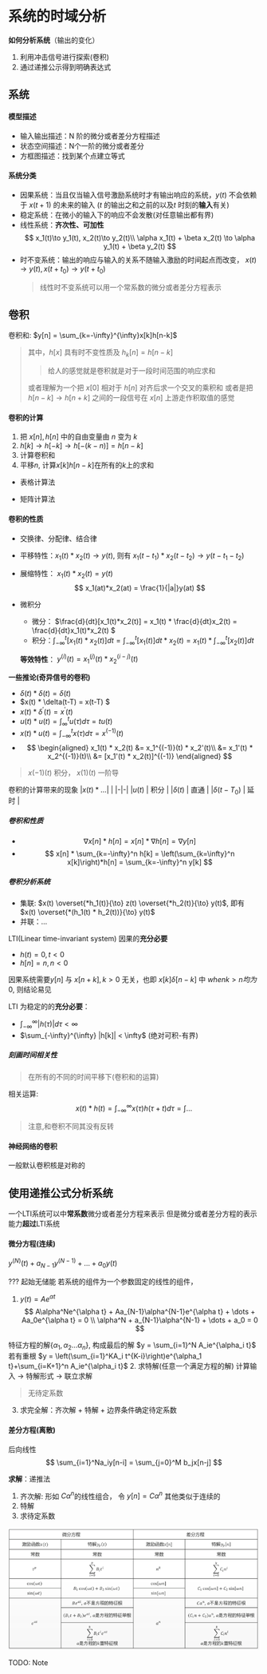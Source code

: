# 系统的时域分析

**如何分析系统**（输出的变化）
1. 利用冲击信号进行探索(卷积)
2. 通过递推公示得到明确表达式

## 系统

#### 模型描述

- 输入输出描述：N 阶的微分或者差分方程描述
- 状态空间描述：N个一阶的微分或者差分
- 方框图描述：找到某个点建立等式

#### 系统分类

- 因果系统：当且仅当输入信号激励系统时才有输出响应的系统，$y(t)$ 不会依赖于 $x(t+1)$ 的未来的输入 ($t$ 的输出之和之前的以及$t$ 时刻的**输入**有关)
- 稳定系统：在微小的输入下的响应不会发散(对任意输出都有界)
- 线性系统：**齐次性、可加性**
    $$
        x_1(t)\to y_1(t), x_2(t)\to y_2(t)\\
        \alpha x_1(t) + \beta x_2(t) \to \alpha y_1(t) + \beta y_2(t)
    $$
- 时不变系统：输出的响应与输入的关系不随输入激励的时间起点而改变， $x(t) \to y(t), x(t+t_0) \to y(t+t_0)$
    > 线性时不变系统可以用一个常系数的微分或者差分方程表示

## 卷积

卷积和: $y[n] = \sum_{k=-\infty}^{\infty}x[k]h[n-k]$ 
> 其中，$h[x]$ 具有时不变性质及 $h_k[n] = h[n - k]$
>> 给人的感觉就是卷积就是对于一段时间范围的响应求和
>
> 或者理解为一个把 $x[0]$ 相对于 $h[n]$ 对齐后求一个交叉的乘积和 
> 或者是把 $h[n-k]\to h[n+k]$ 之间的一段信号在 $x[n]$ 上游走作积取值的感觉

#### 卷积的计算

1. 把 $x[n], h[n]$ 中的自由变量由 $n$ 变为 $k$
2. $h[k] \to h[-k] \to h[-(k-n)] = h[n-k]$
3. 计算卷积和
4. 平移$n$, 计算$x[k]h[n-k]$在所有的$k$上的求和

- 表格计算法

- 矩阵计算法

#### 卷积的性质

- 交换律、分配律、结合律
- 平移特性：$x_1(t) * x_2(t) \to y(t)$, 则有 $x_1(t-t_1)*x_2(t-t_2) \to y(t -t_1-t_2)$
- 展缩特性： $x_1(t) * x_2(t) = y(t)$
  $$
    x_1(at)*x_2(at) = \frac{1}{|a|}y(at)
  $$
- 微积分
  - 微分： $\frac{d}{dt}[x_1(t)*x_2(t)] = x_1(t) * \frac{d}{dt}x_2(t) = \frac{d}{dt}x_1(t)*x_2(t) $ 
  - 积分：$\int_{-\infty}^{t}[x_1(t) * x_2(t)]dt = \int_{-\infty}^{t}[x_1(t)]dt*x_2(t) = x_1(t)*\int_{-\infty}^{t}[x_2(t)]dt$

  **等效特性**： $y^{(i)}(t) = x_1^{(j)}(t) * x_2^{(i-j)}(t)$

**一些推论(奇异信号的卷积)**

- $\delta(t) * \delta(t) = \delta(t)$
- $x(t) * \delta(t-T) = x(t-T) $
- $x(t) * \delta^{'}(t) = x^{'}(t)$
- $u(t) * u(t) = \int_{\infty}^tu(\tau)d\tau = tu(t)$ 
- $x(t) * u(t) = \int_{-\infty}^tx(\tau)d\tau = x^{(-1)}(t)$
- 
  $$
    \begin{aligned}
      x_1(t) * x_2(t) &= x_1^{(-1)}(t) * x_2'(t)\\
        &= x_1'(t) * x_2^{(-1)}(t)\\
        &= [x_1'(t) * x_2(t)]^{(-1)}
    \end{aligned}
  $$
  
> $x(-1)(t)$ 积分， $x(1)(t)$ 一阶导


卷积的计算带来的现象
|$x(t) * \dots$| |
|-|-|
|$u(t)$ | 积分 |
|$\delta(t)$ | 直通 |
|$\delta(t-T_0)$ | 延时 |

##### 卷积和性质

- $$
    \nabla x[n] * h[n] = x[n] * \nabla h[n] = \nabla y[n]
  $$
- $$
    x[n] * \sum_{k=-\infty}^n h[k] = \left(\sum_{k=\infty}^n x[k]\right)*h[n] = \sum_{k=-\infty}^n y[k]
  $$

##### 卷积分析系统

- 集联: $x(t) \overset{*h_1(t)}{\to} z(t) \overset{*h_2(t)}{\to} y(t)$, 即有 $x(t) \overset{*(h_1(t) * h_2(t))}{\to} y(t)$
- 并联：...

LTI(Linear time-invariant system) 因果的**充分必要**
  - $h(t) = 0,\, t<0$
  - $h[n] = n,\, n<0$

因果系统需要$y[n]$ 与 $x[n + k],\, k > 0$ 无关，也即 $x[k]\delta[n-k]$ 中 $when k > n 均为 0$, 则结论易见

LTI 为稳定的的**充分必要**：
  - $\int_{-\infty}^{\infty} |h(\tau)| d\tau < \infty$
  - $\sum_{-\infty}^{\infty} |h[k]| < \infty$
  (绝对可积-有界)


##### 刻画时间相关性

> 在所有的不同的时间平移下(卷积和的运算)

相关运算:
$$
  x(t) * h(t) = \int_{-\infty}^{\infty}x(\tau)h(\tau+t)d\tau = \int...
$$

> 注意,和卷积不同其没有反转

#### 神经网络的卷积

一般默认卷积核是对称的

## 使用递推公式分析系统

一个LTI系统可以中**常系数**微分或者差分方程来表示
但是微分或者差分方程的表示能力**超过**LTI系统

#### 微分方程(连续)

$y^{(N)}(t) + a_{N-1}y^{(N-1)} + \dots + a_0y(t)$

??? 起始无储能
若系统的组件为一个参数固定的线性的组件，

1. $y(t) = Ae^{\alpha t}$
  $$
    A\alpha^Ne^{\alpha t} + Aa_{N-1}\alpha^{N-1}e^{\alpha t} + \dots + Aa_0e^{\alpha t} = 0 \\
    \alpha^N + a_{N-1}\alpha^{N-1} + \dots + a_0 = 0
  $$
  
  特征方程的解$\{\alpha_1, \alpha_2\dots \alpha_n \}$, 构成最后的解 $y = \sum_{i=1}^N A_ie^{\alpha_i t}$
  若有重根 $y = \left(\sum_{i=1}^KA_i t^{K-i}\right)e^{\alpha_1 t}+\sum_{i=K+1}^n A_ie^{\alpha_i t}$
2. 求特解(任意一个满足方程的解)
  计算输入 $\to$ 特解形式 $\to$ 联立求解
    
  > 无待定系数
3. 求完全解：齐次解 + 特解 + 边界条件确定待定系数

#### 差分方程(离散)

后向线性
$$
  \sum_{i=1}^Na_iy[n-i] = \sum_{j=0}^M b_jx[n-j]
$$

**求解**：递推法

1. 齐次解: 形如 $C\alpha^n$的线性组合， 令 $y[n] = C\alpha^{n}$
  其他类似于连续的
2. 特解
3. 求待定系数

![特解表格](img/TDA1.png)

TODO: Note

